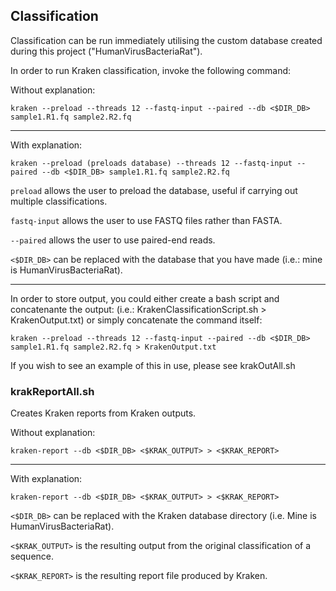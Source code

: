 ## Classification
Classification can be run immediately utilising the custom database created during this project ("HumanVirusBacteriaRat").

In order to run Kraken classification, invoke the following command:


Without explanation:

```
kraken --preload --threads 12 --fastq-input --paired --db <$DIR_DB> sample1.R1.fq sample2.R2.fq
```

------------------------
With explanation:

```
kraken --preload (preloads database) --threads 12 --fastq-input --paired --db <$DIR_DB> sample1.R1.fq sample2.R2.fq
```

  
  
`preload` allows the user to preload the database, useful if carrying out multiple classifications.  

`fastq-input` allows the user to use FASTQ files rather than FASTA.  

`--paired` allows the user to use paired-end reads.  

`<$DIR_DB>` can be replaced with the database that you have made (i.e.: mine is HumanVirusBacteriaRat).



------------------------

In order to store output, you could either create a bash script and concatenante the output: (i.e.: KrakenClassificationScript.sh > KrakenOutput.txt) or simply concatenate the command itself: 

```
kraken --preload --threads 12 --fastq-input --paired --db <$DIR_DB> sample1.R1.fq sample2.R2.fq > KrakenOutput.txt
```

If you wish to see an example of this in use, please see krakOutAll.sh  

### krakReportAll.sh

Creates Kraken reports from Kraken outputs.


Without explanation:  

```
kraken-report --db <$DIR_DB> <$KRAK_OUTPUT> > <$KRAK_REPORT>
```


------------------------

With explanation:  

```
kraken-report --db <$DIR_DB> <$KRAK_OUTPUT> > <$KRAK_REPORT>
```

`<$DIR_DB>` can be replaced with the Kraken database directory (i.e. Mine is HumanVirusBacteriaRat).

`<$KRAK_OUTPUT>` is the resulting output from the original classification of a sequence.

`<$KRAK_REPORT>` is the resulting report file produced by Kraken.

